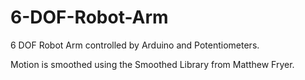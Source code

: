# 6-DOF-Robot-Arm
6 DOF Robot Arm controlled by Arduino and Potentiometers. 

Motion is smoothed using the Smoothed Library from Matthew Fryer.
